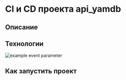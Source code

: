 # CI и CD проекта api_yamdb
## Описание
## Технологии
![example event parameter](https://github.com/GAFisher/yamdb_final/actions/workflows/yamdb_workflow.yml/badge.svg?event=push)

## Как запустить проект
